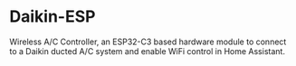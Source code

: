 # Daikin-ESP

Wireless A/C Controller, an ESP32-C3 based hardware module to connect to a Daikin ducted A/C system and enable WiFi control in Home Assistant.

